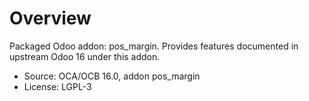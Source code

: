 # Overview

Packaged Odoo addon: pos_margin. Provides features documented in upstream Odoo 16 under this addon.

- Source: OCA/OCB 16.0, addon pos_margin
- License: LGPL-3
